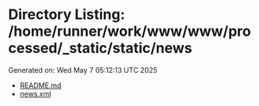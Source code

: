 # Directory Listing: /home/runner/work/www/www/processed/_static/static/news
Generated on: Wed May  7 05:12:13 UTC 2025

- [README.md](README.md)
- [news.xml](news.xml)
